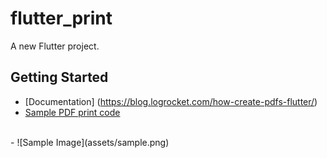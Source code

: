 # flutter_print

A new Flutter project.

## Getting Started
- [Documentation] (https://blog.logrocket.com/how-create-pdfs-flutter/)
- [Sample PDF print code](https://github.com/flutterfromscratch/flutter-pdf)

<br>
- ![Sample Image](assets/sample.png)